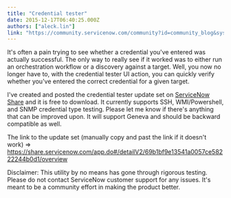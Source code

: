```yaml
---
title: "Credential tester"
date: 2015-12-17T06:40:25.000Z
authors: ["aleck.lin"]
link: "https://community.servicenow.com/community?id=community_blog&sys_id=4a5eaaaddbd0dbc01dcaf3231f961938"
---
```

<p>It's often a pain trying to see whether a credential you've entered was actually successful. The only way to really see if it worked was to either run an orchestration workflow or a discovery against a target. Well, you now no longer have to, with the credential tester UI action, you can quickly verify whether you've entered the correct credential for a given target.</p><p></p><p>I've created and posted the credential tester update set on <a title="t.ly/1NyfmC5" href="http://bit.ly/1NyfmC5">ServiceNow Share</a> and it is free to download. It currently supports SSH, WMI/Powershell, and SNMP credential type testing. Please let me know if there's anything that can be improved upon. It will support Geneva and should be backward compatible as well.</p><p></p><p>The link to the update set (manually copy and past the link if it doesn't work) =&gt; <a href="http://bit.ly/1NyfmC5" title="Credential Tester">https://share.servicenow.com/app.do#/detailV2/69b1bf9e13541a0057ce58222244b0d1/overview</a></p><p></p><p>Disclaimer: This utility by no means has gone through rigorous testing. Please do not contact ServiceNow customer support for any issues. It's meant to be a community effort in making the product better.</p>